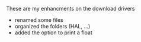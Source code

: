 These are my enhancments on the download drivers 

- renamed some files
- organized the folders (HAL, ...) 
- added the option to print a float




